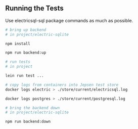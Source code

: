 ## Running the Tests

Use electricsql-sql package commands as much as possible.

```bash
# bring up backend
# in project/electric-sqlite

npm install

npm run backend:up
```

```bash
# run tests
# in project

lein run test ...
```

```bash
# copy logs from containers into Jepsen test store
docker logs electric > ./store/current/electricsql.log

docker logs postgres > ./store/current/postgresql.log
```

```bash
# bring the backend down
# in project/electric-sqlite

npm run backend:down
```